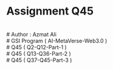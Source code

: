 # Assignment Q45
<br>
# Author : Azmat Ali
<br>
# GSI Program ( AI-MetaVerse-Web3.0 )
<br>
# Q45 ( Q2-Q12-Part-1 )
<br>
# Q45 ( Q13-Q36-Part-2 )
<br>
# Q45 ( Q37-Q45-Part-3 )
